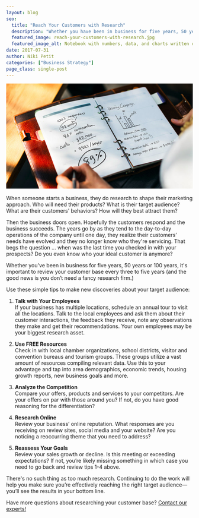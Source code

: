 ```yaml
---
layout: blog
seo:
  title: "Reach Your Customers with Research"
  description: "Whether you have been in business for five years, 50 years or 100 years, it is important to review your customer base every few years."
  featured_image: reach-your-customers-with-research.jpg
  featured_image_alt: Notebook with numbers, data, and charts written on its pages
date: 2017-07-31
author: Niki Petit
categories: ["Business Strategy"]
page_class: single-post
---
```


![Notebook with numbers, data, and charts written on its pages](reach-your-customers-with-research.jpg)

When someone starts a business, they do research to shape their marketing approach. Who will need their products? What is their target audience? What are their customers' behaviors? How will they best attract them?

Then the business doors open. Hopefully the customers respond and the business succeeds. The years go by as they tend to the day-to-day operations of the company until one day, they realize their customers’ needs have evolved and they no longer know who they're servicing. That begs the question ... when was the last time you checked in with your prospects? Do you even know who your ideal customer is anymore?

Whether you've been in business for five years, 50 years or 100 years, it's important to review your customer base every three to five years (and the good news is you don’t need a fancy research firm.)

Use these simple tips to make new discoveries about your target audience:

1. **Talk with Your Employees**  
   If your business has multiple locations, schedule an annual tour to visit all the locations. Talk to the local employees and ask them about their customer interactions, the feedback they receive, note any observations they make and get their recommendations. Your own employees may be your biggest research asset.

2. **Use FREE Resources**  
   Check in with local chamber organizations, school districts, visitor and convention bureaus and tourism groups. These groups utilize a vast amount of resources compiling relevant data. Use this to your advantage and tap into area demographics, economic trends, housing growth reports, new business goals and more.

3. **Analyze the Competition**  
   Compare your offers, products and services to your competitors. Are your offers on par with those around you? If not, do you have good reasoning for the differentiation?

4. **Research Online**  
   Review your business’ online reputation. What responses are you receiving on review sites, social media and your website? Are you noticing a reoccurring theme that you need to address?

5. **Reassess Your Goals**  
   Review your sales growth or decline. Is this meeting or exceeding expectations? If not, you’re likely missing something in which case you need to go back and review tips 1-4 above.

There's no such thing as too much research. Continuing to do the work will help you make sure you’re effectively reaching the right target audience—you’ll see the results in your bottom line.

Have more questions about researching your customer base? <a href="mailto:media@insightcreative.com">Contact our experts!</a>

